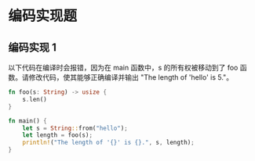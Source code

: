 # 编码实现题


## 编码实现 1

以下代码在编译时会报错，因为在 main 函数中，s 的所有权被移动到了 foo 函数。请修改代码，使其能够正确编译并输出 "The length of 'hello' is 5."。

```rust
fn foo(s: String) -> usize {
    s.len()
}

fn main() {
    let s = String::from("hello");
    let length = foo(s);
    println!("The length of '{}' is {}.", s, length);
}
```

